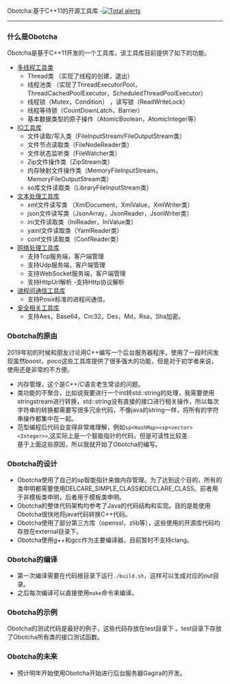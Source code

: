 Obotcha:基于C++11的开源工具库
-[![Total alerts](https://img.shields.io/lgtm/alerts/g/wangsun1983/Obotcha.svg?logo=lgtm&logoWidth=18)](https://lgtm.com/projects/g/wangsun1983/Obotcha/alerts/)

-----------------------------------
### 什么是Obotcha
Obotcha是基于C++11开发的一个工具库，该工具库目前提供了如下的功能。  

-   [多线程工具类](https://github.com/wangsun1983/Obotcha/tree/master/util/concurrent)  
    -  Thread类 （实现了线程的创建，退出）
    -   线程池类  （实现了ThreadExecutorPool，ThreadCachedPoolExecutor，ScheduledThreadPoolExecutor）  
    -  线程锁（Mutex，Condition） ，读写锁（ReadWriteLock）
    -  线程等待锁（CountDownLatch，Barrier）
    - 基本数据类型的原子操作（AtomicBoolean，AtomicInteger等） 
-   [IO工具库](https://github.com/wangsun1983/Obotcha/tree/master/io)  
    - 文件读取/写入类（FileInputStream/FileOutputStream类）
    - 文件节点读取类（FileNodeReader类）
    - 文件状态监听类（FileWatcher类）
    - Zip文件操作类（ZipStream类）
    - 内存映射文件操作类（MemoryFileInputStream，MemoryFileOutputStream类）  
    - so库文件读取类（LibraryFileInputStream类）
-  [文本处理工具库](https://github.com/wangsun1983/Obotcha/tree/master/util/text)
    - xml文件读写类 （XmlDocument，XmlValue，XmlWriter类）
    - json文件读写类（JsonArray，JsonReader，JsonWriter类）
    - ini文件读取类（IniReader，IniValue类）
    - yaml文件读取类（YamlReader类）
    - conf文件读取类（ConfReader类）
-  [网络处理工具库](https://github.com/wangsun1983/Obotcha/tree/master/net)   
    - 支持Tcp服务端，客户端管理
    - 支持Udp服务端，客户端管理
    - 支持WebSocket服务端，客户端管理
    - 支持HttpUrl解析
    -支持Http协议解析
-  [进程间通信工具库 ](https://github.com/wangsun1983/Obotcha/tree/master/process)
     - 支持Posix标准的进程间通信。
-  [安全相关工具库](https://github.com/wangsun1983/Obotcha/tree/master/security)
     - 支持Aes，Base64，Crc32，Des，Md，Rsa，Sha加密。

### Obotcha的原由
2019年初的时候和朋友讨论用C++编写一个后台服务器程序，使用了一段时间发现虽然boost，poco这些工具库提供了很多强大的功能，但是对于初学者来说，使用还是非常的不方便。   
-  内存管理，这个是C++/C语言老生常谈的问题。
-  类功能的不聚合，比如说我要进行一个int转std::string的处理，我需要使用stringstream进行转换，std::string没有直接的接口进行相关操作，所以每次字符串的转换都需要写很多冗余代码，不像java的string一样，将所有的字符串操作都集中在一起。  
-  范型编程后代码会变得非常难理解，例如`sp<HashMap><sp<vector><Integer>>`,这实际上是一个智能指针的代码，但是可读性比较差.  
基于上面这些原因，所以我就开始了Obotcha的编写。

### Obotcha的设计
- Obotcha使用了自己的sp智能指针来做内存管理。为了达到这个目的，所有的类申明都需要使用DELCARE_SIMPLE_CLASS和DECLARE_CLASS。前者用于非模板类申明，后者用于模板类申明。
- Obotcha的整体代码架构均参考了Java的代码结构和实现。目的是能使用Obotcha很快地将java代码转换C++代码。
- Obotcha使用了部分第三方库（openssl，zlib等），这些使用的开源库代码均存放在external目录下。
- Obotcha使用g++和gcc作为主要编译器，目前暂时不支持clang。

### Obotcha的编译
- 第一次编译需要在代码根目录下运行`./build.sh`，这样可以生成对应的out目录。
- 之后每次编译可以直接使用`make`命令来编译。

### Obotcha的示例
Obotcha的测试代码是最好的例子，这些代码存放在test目录下 。test目录下存放了Obotcha所有类的接口测试函数。

### Obotcha的未来
-   预计明年开始使用Obotcha开始进行后台服务器Gagira的开发。
